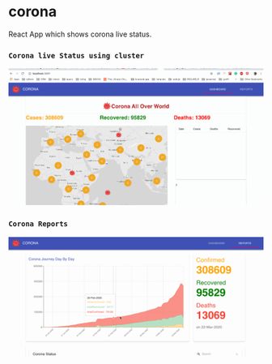 
# corona
React App which shows corona live status.

### `Corona live Status using cluster` 

![Corona live Status using cluster](corona-map-view.gif)

### `Corona Reports` 

![Corona Reports](corona-report.gif)